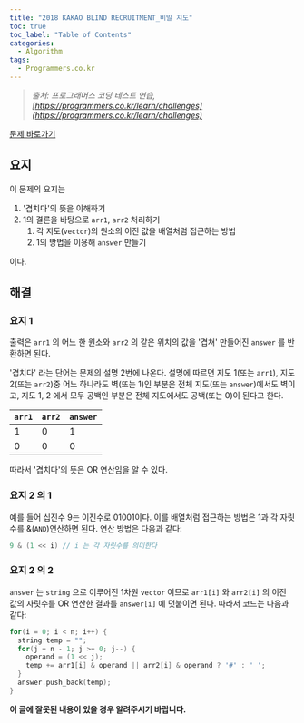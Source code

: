 ```yaml
---
title: "2018 KAKAO BLIND RECRUITMENT_비밀 지도"
toc: true
toc_label: "Table of Contents"
categories:
  - Algorithm
tags:
  - Programmers.co.kr
---
```


> *출처: 프로그래머스 코딩 테스트 연습, [https://programmers.co.kr/learn/challenges](https://programmers.co.kr/learn/challenges)*

[문제 바로가기](https://tech.kakao.com/2017/09/27/kakao-blind-recruitment-round-1)

## 요지

이 문제의 요지는

1. '겹치다'의 뜻을 이해하기
2. 1의 결론을 바탕으로 `arr1`,  `arr2` 처리하기
   1. 각 지도(`vector`)의 원소의 이진 값을 배열처럼 접근하는 방법
   2. 1의 방법을 이용해 `answer` 만들기

이다.

## 해결

### 요지 1

출력은 `arr1` 의 어느 한 원소와 `arr2` 의 같은 위치의 값을 '겹쳐' 만들어진 `answer` 를 반환하면 된다.

'겹치다' 라는 단어는 문제의 설명 2번에 나온다. 설명에 따르면 지도 1(또는 `arr1`), 지도 2(또는 `arr2`)중 어느 하나라도 벽(또는 1)인 부분은 전체 지도(또는 `answer`)에서도 벽이고, 지도 1, 2 에서 모두 공백인 부분은 전체 지도에서도 공백(또는 0)이 된다고 한다. 

| `arr1` | `arr2` | `answer` |
| ------ | ------ | -------- |
| 1      | 0      | 1        |
| 0      | 0      | 0        |

따라서 '겹치다'의 뜻은 OR 연산임을 알 수 있다.

### 요지 2 의 1

예를 들어 십진수 9는 이진수로 01001이다. 이를 배열처럼 접근하는 방법은 1과 각 자릿수를 &(`AND`)연산하면 된다. 연산 방법은 다음과 같다:

```cpp
9 & (1 << i) // i 는 각 자릿수를 의미한다
```

### 요지 2 의 2

`answer` 는 `string` 으로 이루어진 1차원 `vector` 이므로 `arr1[i]` 와 `arr2[i]` 의 이진 값의 자릿수를 OR 연산한 결과를 `answer[i]` 에 덧붙이면 된다. 따라서 코드는 다음과 같다:

```cpp
for(i = 0; i < n; i++) {
  string temp = "";
  for(j = n - 1; j >= 0; j--) {
    operand = (1 << j);
    temp += arr1[i] & operand || arr2[i] & operand ? '#' : ' ';
  }
  answer.push_back(temp);
}
```

__이 글에 잘못된 내용이 있을 경우 알려주시기 바랍니다.__
